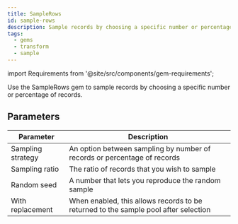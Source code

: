 ```yaml
---
title: SampleRows
id: sample-rows
description: Sample records by choosing a specific number or percentage of records
tags:
  - gems
  - transform
  - sample
---
```


import Requirements from '@site/src/components/gem-requirements';

<Requirements
  python_package_name="ProphecySparkBasicsPython"
  python_package_version="0.2.25+"
  scala_package_name="ProphecySparkBasicsScala"
  scala_package_version="0.0.1+"
  scala_lib=""
  python_lib=""
  uc_single="Not Supported"
  uc_shared="14.3+"
  livy="3.0.1+"
/>

Use the SampleRows gem to sample records by choosing a specific number or percentage of records.

## Parameters

| Parameter         | Description                                                                         |
| ----------------- | ----------------------------------------------------------------------------------- |
| Sampling strategy | An option between sampling by number of records or percentage of records            |
| Sampling ratio    | The ratio of records that you wish to sample                                        |
| Random seed       | A number that lets you reproduce the random sample                                  |
| With replacement  | When enabled, this allows records to be returned to the sample pool after selection |
